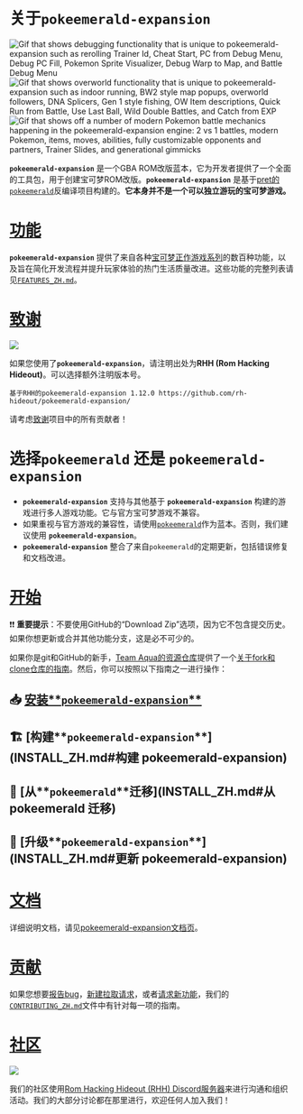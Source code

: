 # 关于`pokeemerald-expansion`

![Gif that shows debugging functionality that is unique to pokeemerald-expansion such as rerolling Trainer Id, Cheat Start, PC from Debug Menu, Debug PC Fill, Pokemon Sprite Visualizer, Debug Warp to Map, and Battle Debug Menu](https://github.com/user-attachments/assets/cf9dfbee-4c6b-4bca-8e0a-07f116ef891c) ![Gif that shows overworld functionality that is unique to pokeemerald-expansion such as indoor running, BW2 style map popups, overworld followers, DNA Splicers, Gen 1 style fishing, OW Item descriptions, Quick Run from Battle, Use Last Ball, Wild Double Battles, and Catch from EXP](https://github.com/user-attachments/assets/383af243-0904-4d41-bced-721492fbc48e) ![Gif that shows off a number of modern Pokemon battle mechanics happening in the pokeemerald-expansion engine: 2 vs 1 battles, modern Pokemon, items, moves, abilities, fully customizable opponents and partners, Trainer Slides, and generational gimmicks](https://github.com/user-attachments/assets/50c576bc-415e-4d66-a38f-ad712f3316be)

&zwnj;**`pokeemerald-expansion`**&zwnj; 是一个GBA ROM改版蓝本，它为开发者提供了一个全面的工具包，用于创建宝可梦ROM改版。&zwnj;**`pokeemerald-expansion`**&zwnj; 是基于[pret的`pokeemerald`](https://github.com/pret/pokeemerald)反编译项目构建的。&zwnj;**它本身并不是一个可以独立游玩的宝可梦游戏。**&zwnj;

# [功能](FEATURES.md)

&zwnj;**`pokeemerald-expansion`**&zwnj; 提供了来自各种[宝可梦正作游戏系列](https://bulbapedia.bulbagarden.net/wiki/Core_series)的数百种功能，以及旨在简化开发流程并提升玩家体验的热门生活质量改进。这些功能的完整列表请见[`FEATURES_ZH.md`](FEATURES_ZH.md)。

# [致谢](CREDITS.md)

 [![](https://img.shields.io/github/all-contributors/rh-hideout/pokeemerald-expansion/upcoming)](CREDITS.md)

如果您使用了&zwnj;**`pokeemerald-expansion`**&zwnj;，请注明出处为&zwnj;**RHH (Rom Hacking Hideout)**&zwnj;。可以选择额外注明版本号。

```
基于RHH的pokeemerald-expansion 1.12.0 https://github.com/rh-hideout/pokeemerald-expansion/
```

请考虑[致谢](CREDITS.md)项目中的所有贡献者！

# 选择`pokeemerald` 还是 **`pokeemerald-expansion`**

- &zwnj;**`pokeemerald-expansion`**&zwnj; 支持与其他基于 &zwnj;**`pokeemerald-expansion`**&zwnj; 构建的游戏进行多人游戏功能。它与官方宝可梦游戏不兼容。
- 如果重视与官方游戏的兼容性，请使用[`pokeemerald`](https://github.com/pret/pokeemerald)作为蓝本。否则，我们建议使用 &zwnj;**`pokeemerald-expansion`**&zwnj;。
- &zwnj;**`pokeemerald-expansion`**&zwnj; 整合了来自`pokeemerald`的定期更新，包括错误修复和文档改进。

# [开始](INSTALL.md)

❗❗ &zwnj;**重要提示**&zwnj;：不要使用GitHub的“Download Zip”选项，因为它不包含提交历史。如果你想更新或合并其他功能分支，这是必不可少的。

如果你是git和GitHub的新手，[Team Aqua的资源仓库](https://github.com/Pawkkie/Team-Aquas-Asset-Repo/)提供了一个[关于fork和clone仓库的指南](https://github.com/Pawkkie/Team-Aquas-Asset-Repo/wiki/The-Basics-of-GitHub)。然后，你可以按照以下指南之一进行操作：

## 📥 [安装**`pokeemerald-expansion`**](INSTALL_ZH.md)
## 🏗️ [构建**`pokeemerald-expansion`**](INSTALL_ZH.md#构建 pokeemerald-expansion)
## 🚚 [从**`pokeemerald`**迁移](INSTALL_ZH.md#从 pokeemerald 迁移)

## 🚀 [升级**`pokeemerald-expansion`**](INSTALL_ZH.md#更新 pokeemerald-expansion)

# [文档](https://rh-hideout.github.io/pokeemerald-expansion/)

详细说明文档，请见[pokeemerald-expansion文档页](https://rh-hideout.github.io/pokeemerald-expansion/)。

# [贡献](CONTRIBUTING.md)
如果您想要[报告bug](CONTRIBUTING.md#Bug-Report)，[新建拉取请求](CONTRIBUTING.md#Pull-Requests)，或者[请求新功能](CONTRIBUTING.md#Feature-Request)，我们的[`CONTRIBUTING_ZH.md`](CONTRIBUTING_ZH.md)文件中有针对每一项的指南。

# [社区](https://discord.gg/6CzjAG6GZk)

[![](https://dcbadge.limes.pink/api/server/6CzjAG6GZk)](https://discord.gg/6CzjAG6GZk)

我们的社区使用[Rom Hacking Hideout (RHH) Discord服务器](https://discord.gg/6CzjAG6GZk)来进行沟通和组织活动。我们的大部分讨论都在那里进行，欢迎任何人加入我们！
